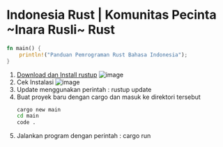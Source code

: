 # Indonesia Rust | Komunitas Pecinta ~Inara Rusli~ Rust

```rs
fn main() {
    println!("Panduan Pemrograman Rust Bahasa Indonesia");
}
```

1. [Download dan Install rustup](https://www.rust-lang.org/tools/install)
   ![image](https://github.com/inarust/inarust.github.io/assets/11188109/09d31e17-e43d-44e7-9aef-f7b5e75230c9)
2. Cek Instalasi
   ![image](https://github.com/inarust/inarust.github.io/assets/11188109/c05c984c-22d4-43a2-82a1-d23a4a921692)
3. Update menggunakan perintah : rustup update
4. Buat proyek baru dengan cargo dan masuk ke direktori tersebut
   ```sh
   cargo new main
   cd main
   code .
   ```
5. Jalankan program dengan perintah : cargo run


